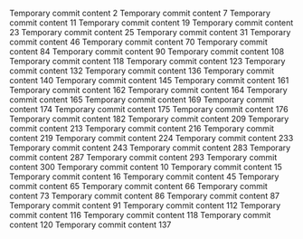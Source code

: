 Temporary commit content 2
Temporary commit content 7
Temporary commit content 11
Temporary commit content 19
Temporary commit content 23
Temporary commit content 25
Temporary commit content 31
Temporary commit content 46
Temporary commit content 70
Temporary commit content 84
Temporary commit content 90
Temporary commit content 108
Temporary commit content 118
Temporary commit content 123
Temporary commit content 132
Temporary commit content 136
Temporary commit content 140
Temporary commit content 145
Temporary commit content 161
Temporary commit content 162
Temporary commit content 164
Temporary commit content 165
Temporary commit content 169
Temporary commit content 174
Temporary commit content 175
Temporary commit content 176
Temporary commit content 182
Temporary commit content 209
Temporary commit content 213
Temporary commit content 216
Temporary commit content 219
Temporary commit content 224
Temporary commit content 233
Temporary commit content 243
Temporary commit content 283
Temporary commit content 287
Temporary commit content 293
Temporary commit content 300
Temporary commit content 10
Temporary commit content 15
Temporary commit content 16
Temporary commit content 45
Temporary commit content 65
Temporary commit content 66
Temporary commit content 73
Temporary commit content 86
Temporary commit content 87
Temporary commit content 91
Temporary commit content 112
Temporary commit content 116
Temporary commit content 118
Temporary commit content 120
Temporary commit content 137
